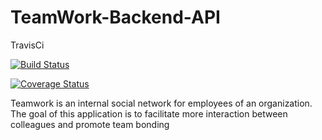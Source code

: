 # TeamWork-Backend-API
TravisCi

[![Build Status](https://travis-ci.com/teezyfortune/Onekiosk-Backend-API.svg?token=f1gUyhph1Tmgsbo9ZBo1&branch=develop)](https://travis-ci.com/teezyfortune/Onekiosk-Backend-API)


[![Coverage Status](https://coveralls.io/repos/github/teezyfortune/TeamWork-Backend-API/badge.svg?branch=develop)](https://coveralls.io/github/teezyfortune/TeamWork-Backend-API?branch=develop)


Teamwork is an internal social network for employees of an organization. The goal of this application is to facilitate more interaction between colleagues and promote team bonding